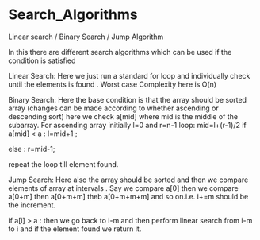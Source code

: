 # Search_Algorithms
Linear search / Binary Search / Jump Algorithm

In this there are different search algorithms which can be used if the condition is satisfied

Linear Search:
Here we just run a standard for loop and individually check until the elements is found .
Worst case Complexity here is O(n)

Binary Search:
Here the base condition is that the array should be sorted array (changes can be made according to whether ascending or descending sort)
here we check a[mid] where mid is the middle of the subarray. For ascending array 
initially l=0 and r=n-1
loop:
mid=l+(r-1)/2
if a[mid] < a : l=mid+1 ;
               
else : r=mid-1;

repeat the loop till element found.

Jump Search:
Here also the array should be sorted and then we compare elements of array at intervals .
Say we compare a[0] then we compare a[0+m] then a[0+m+m] theb a[0+m+m+m] and so on.i.e. i+=m should be the increment.

if a[i] > a : then we go back to i-m and then perform linear search from i-m to i and if the element found we return it.
